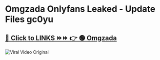
 # Omgzada Onlyfans Leaked - Update Files gc0yu

## <h2><a href="https://clipsfans.com/Omgzada&ref=git">🔗 Click to LINKS ⏩⏩ 👉 🟢 Omgzada </a></h2>

<a href="https://clipsfans.com/Omgzada&ref=git" rel="nofollow" data-target="animated-image.originalLink"><img src="https://i.ibb.co.com/xMMVF88/686577567.gif" alt="Viral Video Original" style="max-width: 100%; display: inline-block;" data-target="animated-image.originalImage"></a>

